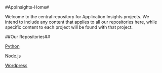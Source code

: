 #AppInsights-Home#

Welcome to the central repository for Application Insights projects. We intend to include any content that applies to all our repositories here, while specific content to each project will be found with that project.


##Our Repositories##

[Python](https://github.com/Microsoft/AppInsights-Python)

[Node.js](https://github.com/Microsoft/AppInsights-node.js)

[Wordpress](https://wordpress.org/plugins/application-insights/)





